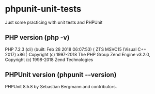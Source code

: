 # phpunit-unit-tests
Just some practicing with unit tests and PHPUnit
## PHP version (php -v)
PHP 7.2.3 (cli) (built: Feb 28 2018 06:07:53) ( ZTS MSVC15 (Visual C++ 2017) x86
 )
Copyright (c) 1997-2018 The PHP Group
Zend Engine v3.2.0, Copyright (c) 1998-2018 Zend Technologies

## PHPUnit version (phpunit --version)
PHPUnit 8.5.8 by Sebastian Bergmann and contributors.
